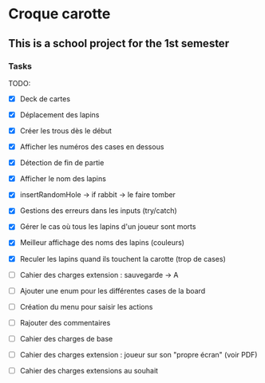 # Croque carotte

## This is a school project for the 1st semester


### Tasks

TODO:
- [X] Deck de cartes
- [X] Déplacement des lapins
- [X] Créer les trous dès le début
- [X] Afficher les numéros des cases en dessous
- [X] Détection de fin de partie
- [X] Afficher le nom des lapins
- [X] insertRandomHole -> if rabbit -> le faire tomber
- [X] Gestions des erreurs dans les inputs (try/catch)
- [X] Gérer le cas où tous les lapins d'un joueur sont morts
- [X] Meilleur affichage des noms des lapins (couleurs)
- [X] Reculer les lapins quand ils touchent la carotte (trop de cases)

- [ ] Cahier des charges extension : sauvegarde -> A
- [ ] Ajouter une enum pour les différentes cases de la board
- [ ] Création du menu pour saisir les actions
- [ ] Rajouter des commentaires

- [ ] Cahier des charges de base
- [ ] Cahier des charges extension : joueur sur son "propre écran" (voir PDF)
- [ ] Cahier des charges extensions au souhait


